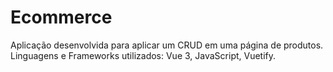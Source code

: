 # Ecommerce

Aplicação desenvolvida para aplicar um CRUD em uma página de produtos.
Linguagens e Frameworks utilizados: Vue 3, JavaScript, Vuetify.
